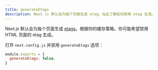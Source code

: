 ```yaml
---
title: generateEtags
description: Next.js 默认会为每个页面生成 etag。在此了解如何禁用 etag 生成。
---
```


Next.js 默认会为每个页面生成 [etags](https://en.wikipedia.org/wiki/HTTP_ETag)。根据你的缓存策略，你可能希望禁用 HTML 页面的 etag 生成。

打开 `next.config.js` 并禁用 `generateEtags` 选项：

```js
module.exports = {
  generateEtags: false,
}
```
